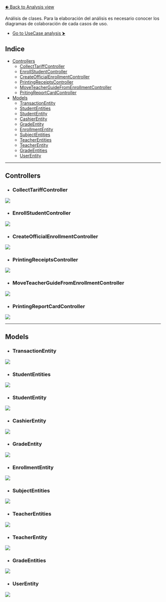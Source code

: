 [🢀 Back to Analysis view](./analysis-view.md)

Análisis de clases.
Para la elaboración del análisis es necesario conocer los diagramas de colaboración de cada casos de uso.

* [Go to UseCase analysis ⮞](./analysis-view.usecase.md)

## Indice

- [Controllers](#control)
    - [CollectTariffController](#control1)
    - [EnrollStudentController](#control2)
    - [CreateOfficialEnrollmentController](#control3)
    - [PrintingReceiptsController](#control4)
    - [MoveTeacherGuideFromEnrollmentController](#control5)
    - [PritingReportCardController](#control6)
- [Models](#model)
    - [TransactionEntity](#model1)
    - [StudentEntities](#model2)
    - [StudentEntity](#model3)
    - [CashierEntity](#model4)
    - [GradeEntity](#model5)
    - [EnrollmentEntity](#model6)
    - [SubjectEntities](#model7)
    - [TeacherEntities](#model8)
    - [TeacherEntity](#model9)
    - [GradeEntities](#model10)
    - [UserEntity](#model11)
---


## Controllers <a id="control"></a>


* ### CollectTariffController <a id="control1"></a>
![](../out/DesignView/AnalysisView/ClassAnalysis/Controllers/1.Iteration-page1.png)

* ### EnrollStudentController <a id="control2"></a>
![](../out/DesignView/AnalysisView/ClassAnalysis/Controllers/1.Iteration-page2.png)

* ### CreateOfficialEnrollmentController <a id="control3"></a>
![](../out/DesignView/AnalysisView/ClassAnalysis/Controllers/1.Iteration-page3.png)

* ### PrintingReceiptsController <a id="control4"></a>
![](../out/DesignView/AnalysisView/ClassAnalysis/Controllers/1.Iteration-page4.png)

* ### MoveTeacherGuideFromEnrollmentController <a id="control5"></a>
![](../out/DesignView/AnalysisView/ClassAnalysis/Controllers/1.Iteration-page5.png)

* ### PrintingReportCardController <a id="control6"></a>
![](../out/DesignView/AnalysisView/ClassAnalysis/Controllers/1.Iteration-page6.png)



---
## Models <a id="model"></a>


* ### TransactionEntity <a id="model1"></a>
![](../out/DesignView/AnalysisView/ClassAnalysis/Models/1.Iteration-page1.png)

* ### StudentEntities <a id="model2"></a>
![](../out/DesignView/AnalysisView/ClassAnalysis/Models/1.Iteration-page2.png)

* ### StudentEntity <a id="model3"></a>
![](../out/DesignView/AnalysisView/ClassAnalysis/Models/1.Iteration-page3.png)

* ### CashierEntity <a id="model4"></a>
![](../out/DesignView/AnalysisView/ClassAnalysis/Models/1.Iteration-page4.png)

* ### GradeEntity <a id="model5"></a>
![](../out/DesignView/AnalysisView/ClassAnalysis/Models/1.Iteration-page5.png)

* ### EnrollmentEntity <a id="model6"></a>
![](../out/DesignView/AnalysisView/ClassAnalysis/Models/1.Iteration-page6.png)

* ### SubjectEntities <a id="model7"></a>
![](../out/DesignView/AnalysisView/ClassAnalysis/Models/1.Iteration-page7.png)

* ### TeacherEntities <a id="model8"></a>
![](../out/DesignView/AnalysisView/ClassAnalysis/Models/1.Iteration-page8.png)

* ### TeacherEntity <a id="model9"></a>
![](../out/DesignView/AnalysisView/ClassAnalysis/Models/1.Iteration-page9.png)

* ### GradeEntities <a id="model10"></a>
![](../out/DesignView/AnalysisView/ClassAnalysis/Models/1.Iteration-page10.png)

* ### UserEntity <a id="model11"></a>
![](../out/DesignView/AnalysisView/ClassAnalysis/Models/1.Iteration-page11.png)